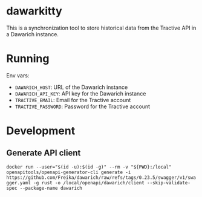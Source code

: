 # dawarkitty

This is a synchronization tool to store historical data from the Tractive API in a Dawarich instance.

# Running

Env vars:
- `DAWARICH_HOST`: URL of the Dawarich instance
- `DAWARICH_API_KEY`: API key for the Dawarich instance
- `TRACTIVE_EMAIL`: Email for the Tractive account
- `TRACTIVE_PASSWORD`: Password for the Tractive account

# Development

## Generate API client

`docker run --user="$(id -u):$(id -g)" --rm -v "${PWD}:/local" openapitools/openapi-generator-cli generate -i https://github.com/Freika/dawarich/raw/refs/tags/0.23.5/swagger/v1/swagger.yaml -g rust -o /local/openapi/dawarich/client --skip-validate-spec --package-name dawarich`
